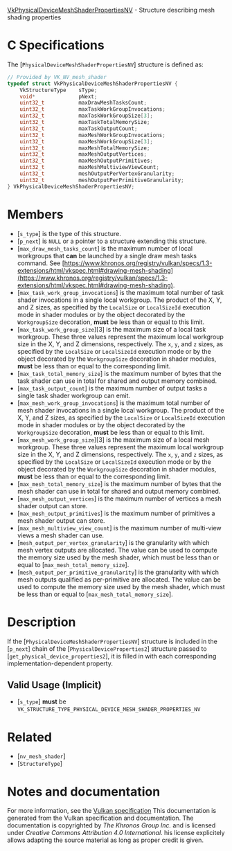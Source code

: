 [VkPhysicalDeviceMeshShaderPropertiesNV](https://www.khronos.org/registry/vulkan/specs/1.3-extensions/man/html/VkPhysicalDeviceMeshShaderPropertiesNV.html) - Structure describing mesh shading properties

# C Specifications
The [`PhysicalDeviceMeshShaderPropertiesNV`] structure is defined as:
```c
// Provided by VK_NV_mesh_shader
typedef struct VkPhysicalDeviceMeshShaderPropertiesNV {
    VkStructureType    sType;
    void*              pNext;
    uint32_t           maxDrawMeshTasksCount;
    uint32_t           maxTaskWorkGroupInvocations;
    uint32_t           maxTaskWorkGroupSize[3];
    uint32_t           maxTaskTotalMemorySize;
    uint32_t           maxTaskOutputCount;
    uint32_t           maxMeshWorkGroupInvocations;
    uint32_t           maxMeshWorkGroupSize[3];
    uint32_t           maxMeshTotalMemorySize;
    uint32_t           maxMeshOutputVertices;
    uint32_t           maxMeshOutputPrimitives;
    uint32_t           maxMeshMultiviewViewCount;
    uint32_t           meshOutputPerVertexGranularity;
    uint32_t           meshOutputPerPrimitiveGranularity;
} VkPhysicalDeviceMeshShaderPropertiesNV;
```

# Members
- [`s_type`] is the type of this structure.
- [`p_next`] is `NULL` or a pointer to a structure extending this structure.
- [`max_draw_mesh_tasks_count`] is the maximum number of local workgroups that  **can**  be launched by a single draw mesh tasks command. See [https://www.khronos.org/registry/vulkan/specs/1.3-extensions/html/vkspec.html#drawing-mesh-shading](https://www.khronos.org/registry/vulkan/specs/1.3-extensions/html/vkspec.html#drawing-mesh-shading).
- [`max_task_work_group_invocations`] is the maximum total number of task     shader invocations in a single local workgroup.     The product of the X, Y, and Z sizes, as specified by the `LocalSize` or `LocalSizeId`     execution mode in shader modules or by the object decorated by the     `WorkgroupSize` decoration,  **must**  be less than or equal to this     limit.
- [`max_task_work_group_size`][3] is the maximum size of a local task     workgroup.     These three values represent the maximum local workgroup size in the X,     Y, and Z dimensions, respectively.     The `x`, `y`, and `z` sizes, as specified by the     `LocalSize` or `LocalSizeId`     execution mode or by the object decorated by the `WorkgroupSize`     decoration in shader modules,  **must**  be less than or equal to the     corresponding limit.
- [`max_task_total_memory_size`] is the maximum number of bytes that the task shader can use in total for shared and output memory combined.
- [`max_task_output_count`] is the maximum number of output tasks a single task shader workgroup can emit.
- [`max_mesh_work_group_invocations`] is the maximum total number of mesh     shader invocations in a single local workgroup.     The product of the X, Y, and Z sizes, as specified by the `LocalSize` or `LocalSizeId`     execution mode in shader modules or by the object decorated by the     `WorkgroupSize` decoration,  **must**  be less than or equal to this     limit.
- [`max_mesh_work_group_size`][3] is the maximum size of a local mesh     workgroup.     These three values represent the maximum local workgroup size in the X,     Y, and Z dimensions, respectively.     The `x`, `y`, and `z` sizes, as specified by the     `LocalSize` or `LocalSizeId`     execution mode or by the object decorated by the `WorkgroupSize`     decoration in shader modules,  **must**  be less than or equal to the     corresponding limit.
- [`max_mesh_total_memory_size`] is the maximum number of bytes that the mesh shader can use in total for shared and output memory combined.
- [`max_mesh_output_vertices`] is the maximum number of vertices a mesh shader output can store.
- [`max_mesh_output_primitives`] is the maximum number of primitives a mesh shader output can store.
- [`max_mesh_multiview_view_count`] is the maximum number of multi-view views a mesh shader can use.
- [`mesh_output_per_vertex_granularity`] is the granularity with which mesh vertex outputs are allocated. The value can be used to compute the memory size used by the mesh shader, which must be less than or equal to [`max_mesh_total_memory_size`].
- [`mesh_output_per_primitive_granularity`] is the granularity with which mesh outputs qualified as per-primitive are allocated. The value can be used to compute the memory size used by the mesh shader, which must be less than or equal to [`max_mesh_total_memory_size`].

# Description
If the [`PhysicalDeviceMeshShaderPropertiesNV`] structure is included in the [`p_next`] chain of the
[`PhysicalDeviceProperties2`] structure passed to
[`get_physical_device_properties2`], it is filled in with each
corresponding implementation-dependent property.
## Valid Usage (Implicit)
-  [`s_type`] **must**  be `VK_STRUCTURE_TYPE_PHYSICAL_DEVICE_MESH_SHADER_PROPERTIES_NV`

# Related
- [`nv_mesh_shader`]
- [`StructureType`]

# Notes and documentation
For more information, see the [Vulkan specification](https://www.khronos.org/registry/vulkan/specs/1.3-extensions/html/vkspec.html)
This documentation is generated from the Vulkan specification and documentation.
The documentation is copyrighted by *The Khronos Group Inc.* and is licensed under *Creative Commons Attribution 4.0 International*.
his license explicitely allows adapting the source material as long as proper credit is given.
        